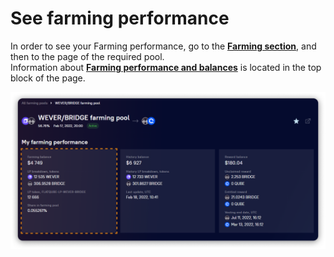 # See farming performance

In order to see your Farming performance, go to the [**Farming section**](../), and then to the page of the required pool.\
Information about [**Farming performance and balances**](../interface/farm-page-user/farming-perfomance-and-balances.md) is located in the top block of the page.

![](<../../../.gitbook/assets/image (37).png>)
